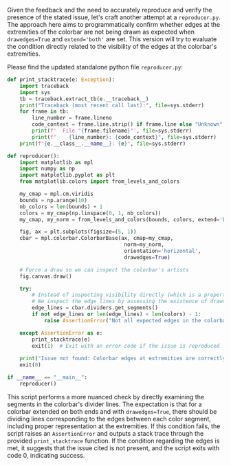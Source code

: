 Given the feedback and the need to accurately reproduce and verify the presence of the stated issue, let's craft another attempt at a `reproducer.py`. The approach here aims to programmatically confirm whether edges at the extremities of the colorbar are not being drawn as expected when `drawedges=True` and `extend='both'` are set. This version will try to evaluate the condition directly related to the visibility of the edges at the colorbar's extremities.

Please find the updated standalone python file `reproducer.py`:

```python
def print_stacktrace(e: Exception):
    import traceback
    import sys
    tb = traceback.extract_tb(e.__traceback__)
    print("Traceback (most recent call last):", file=sys.stderr)
    for frame in tb:
        line_number = frame.lineno
        code_context = frame.line.strip() if frame.line else "Unknown"
        print(f'  File "{frame.filename}"', file=sys.stderr)
        print(f"    {line_number}: {code_context}", file=sys.stderr)
    print(f"{e.__class__.__name__}: {e}", file=sys.stderr)

def reproducer():
    import matplotlib as mpl
    import numpy as np
    import matplotlib.pyplot as plt
    from matplotlib.colors import from_levels_and_colors

    my_cmap = mpl.cm.viridis
    bounds = np.arange(10)
    nb_colors = len(bounds) + 1
    colors = my_cmap(np.linspace(0, 1, nb_colors))
    my_cmap, my_norm = from_levels_and_colors(bounds, colors, extend='both')

    fig, ax = plt.subplots(figsize=(5, 1))
    cbar = mpl.colorbar.ColorbarBase(ax, cmap=my_cmap,
                                      norm=my_norm,
                                      orientation='horizontal',
                                      drawedges=True)

    # Force a draw so we can inspect the colorbar's artists
    fig.canvas.draw()

    try:
        # Instead of inspecting visibility directly (which is a property that might not sufficiently capture the issue),
        # We inspect the edge lines by assessing the existence of drawn edges where expected.
        edge_lines = cbar.dividers.get_segments()
        if not edge_lines or len(edge_lines) < len(colors) - 1:
            raise AssertionError("Not all expected edges in the colorbar are visible.")

    except AssertionError as e:
        print_stacktrace(e)
        exit(1)  # Exit with an error code if the issue is reproduced
        
    print("Issue not found: Colorbar edges at extremities are correctly visible.")
    exit(0)

if __name__ == "__main__":
    reproducer()
```

This script performs a more nuanced check by directly examining the segments in the colorbar's divider lines. The expectation is that for a colorbar extended on both ends and with `drawedges=True`, there should be dividing lines corresponding to the edges between each color segment, including proper representation at the extremities. If this condition fails, the script raises an `AssertionError` and outputs a stack trace through the provided `print_stacktrace` function. If the condition regarding the edges is met, it suggests that the issue cited is not present, and the script exits with code 0, indicating success.